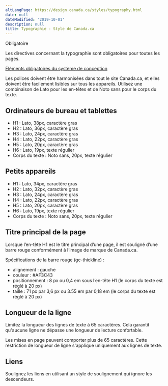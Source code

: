 ```yaml
---
altLangPage: https://design.canada.ca/styles/typography.html
date: null
dateModified: '2019-10-01'
description: null
title: Typographie - Style de Canada.ca
---
```





<section>
 <p>
  <span class="label label-danger">
   Obligatoire
  </span>
 </p>
 <p>
  Les directives concernant la typographie sont obligatoires pour toutes les pages.
 </p>
 <p>
  <a href="{{ site.url }}/architecture/elements-obligatoires.html">
   Éléments obligatoires du système de conception
  </a>
 </p>
 <p>
  Les polices doivent être harmonisées dans tout le site Canada.ca, et elles doivent être facilement lisibles sur tous les appareils. Utilisez une combinaison de Lato pour les en-têtes et de Noto sans pour le corps du texte.
 </p>
 <h2>
  Ordinateurs de bureau et tablettes
 </h2>
 <ul>
  <li>
   H1 : Lato, 38px, caractère gras
  </li>
  <li>
   H2 : Lato, 36px, caractère gras
  </li>
  <li>
   H3 : Lato, 24px, caractère gras
  </li>
  <li>
   H4 : Lato, 22px, caractère gras
  </li>
  <li>
   H5 : Lato, 20px, caractère gras
  </li>
  <li>
   H6 : Lato, 19px, texte régulier
  </li>
  <li>
   Corps du texte : Noto sans, 20px, texte régulier
  </li>
 </ul>
 <h2>
  Petits appareils
 </h2>
 <ul>
  <li>
   H1 : Lato, 34px, caractère gras
  </li>
  <li>
   H2 : Lato, 32px, caractère gras
  </li>
  <li>
   H3 : Lato, 24px, caractère gras
  </li>
  <li>
   H4 : Lato, 22px, caractère gras
  </li>
  <li>
   H5 : Lato, 20px, caractère gras
  </li>
  <li>
   H6 : Lato, 19px, texte régulier
  </li>
  <li>
   Corps du texte : Noto sans, 20px, texte régulier
  </li>
 </ul>
   <h2>Titre principal de la page</h2>
  <p>Lorsque l’en-tête H1 est le titre principal d’une page, il est souligné d’une barre rouge conformément à l’image de marque de Canada.ca.</p>
  <p>Spécifications de la barre rouge (gc-thickline)&nbsp;:</p>
    <ul>
        <li>alignement&nbsp;: gauche</li>
        <li>couleur&nbsp;: #AF3C43</li>
        <li>positionnement&nbsp;: 8 px ou 0,4 em sous l’en-tête H1 (le corps du texte est réglé à 20 px)</li>
        <li>taille&nbsp;: 71 px par 3,6 px ou 3.55 em par 0,18 em (le corps du texte est réglé à 20 px)</li>
    </ul>
 <h2>
  Longueur de la ligne
 </h2>
 <p>
  Limitez la longueur des lignes de texte à 65 caractères. Cela garantit qu'aucune ligne ne dépasse une longueur de lecture confortable.
 </p>
 <p>
  Les mises en page peuvent comporter plus de 65 caractères. Cette restriction de longueur de ligne s'applique uniquement aux lignes de texte.
 </p>
 <h2>
  Liens
 </h2>
 <p>
  Soulignez les liens en utilisant un style de soulignement qui ignore les descendeurs.
 </p>
</section>




